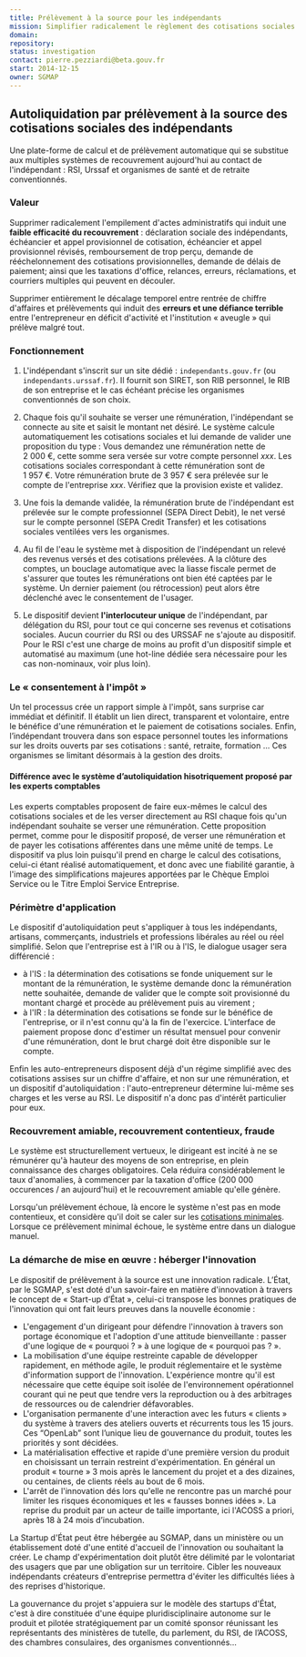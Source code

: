 ```yaml
---
title: Prélèvement à la source pour les indépendants
mission: Simplifier radicalement le règlement des cotisations sociales par les indépendants
domain:
repository:
status: investigation
contact: pierre.pezziardi@beta.gouv.fr
start: 2014-12-15
owner: SGMAP
---
```


## Autoliquidation par prélèvement à la source des cotisations sociales des indépendants

Une plate-forme de calcul et de prélèvement automatique qui se substitue aux multiples systèmes de recouvrement aujourd'hui au contact de l'indépendant : RSI, Urssaf et organismes de santé et de retraite conventionnés.

### Valeur

Supprimer radicalement l'empilement d'actes administratifs qui induit une __faible efficacité du recouvrement__ : déclaration sociale des indépendants, échéancier et appel provisionnel de cotisation, échéancier et appel provisionnel révisés, remboursement de trop perçu, demande de rééchelonnement des cotisations provisionnelles, demande de délais de paiement; ainsi que les taxations d'office, relances, erreurs, réclamations, et courriers multiples qui peuvent en découler.

Supprimer entièrement le décalage temporel entre rentrée de chiffre d'affaires et prélèvements qui induit des __erreurs et une défiance terrible__ entre l'entrepreneur en déficit d'activité et l'institution «&nbsp;aveugle&nbsp;» qui prélève malgré tout.

### Fonctionnement

1. L'indépendant s'inscrit sur un site dédié : `independants.gouv.fr` (ou `independants.urssaf.fr`). Il fournit son SIRET, son RIB personnel, le RIB de son entreprise et le cas échéant précise les organismes conventionnés de son choix.

2. Chaque fois qu'il souhaite se verser une rémunération, l'indépendant se connecte au site et saisit le montant net désiré. Le système calcule automatiquement les cotisations sociales et lui demande de valider une proposition du type : Vous demandez une rémunération nette de 2&nbsp;000&nbsp;€, cette somme sera versée sur votre compte personnel _xxx_. Les cotisations sociales correspondant à cette rémunération sont de 1&nbsp;957&nbsp;€. Votre rémunération brute de 3&nbsp;957&nbsp;€ sera prélevée sur le compte de l'entreprise _xxx_. Vérifiez que la provision existe et validez.

3. Une fois la demande validée, la rémunération brute de l'indépendant est prélevée sur le compte professionnel (SEPA Direct Debit), le net versé sur le compte personnel (SEPA Credit Transfer) et les cotisations sociales ventilées vers les organismes.

4. Au fil de l'eau le système met à disposition de l'indépendant un relevé des revenus versés et des cotisations prélevées. A la clôture des comptes, un bouclage automatique avec la liasse fiscale permet de s'assurer que toutes les rémunérations ont bien été captées par le système. Un dernier paiement (ou rétrocession) peut alors être déclenché avec le consentement de l'usager.

5. Le dispositif devient __l'interlocuteur unique__ de l'indépendant, par délégation du RSI, pour tout ce qui concerne ses revenus et cotisations sociales. Aucun courrier du RSI ou des URSSAF ne s'ajoute au dispositif. Pour le RSI c'est une charge de moins au profit d'un dispositif simple et automatisé au maximum (une hot-line dédiée sera nécessaire pour les cas non-nominaux, voir plus loin).

### Le «&nbsp;consentement à l'impôt&nbsp;»

Un tel processus crée un rapport simple à l'impôt, sans surprise car immédiat et définitif.
Il établit un lien direct, transparent et volontaire, entre le bénéfice d'une rémunération et le paiement de cotisations sociales. Enfin, l’indépendant trouvera dans son espace personnel toutes les informations sur les droits ouverts par ses cotisations : santé, retraite, formation ... Ces organismes se limitant désormais à la gestion des droits.

#### Différence avec le système d’autoliquidation hisotriquement proposé par les experts comptables

Les experts comptables proposent de faire eux-mêmes le calcul des cotisations sociales et de les verser directement au RSI chaque fois qu'un indépendant souhaite se verser une rémunération. Cette proposition permet, comme pour le dispositif proposé, de verser une rémunération et de payer les cotisations afférentes dans une même unité de temps.
Le dispositif va plus loin puisqu'il prend en charge le calcul des cotisations, celui-ci étant réalisé automatiquement, et donc avec une fiabilité garantie, à l'image des simplifications majeures apportées par le Chèque Emploi Service ou le Titre Emploi Service Entreprise. 

### Périmètre d'application

Le dispositif d'autoliquidation peut s'appliquer à tous les indépendants, artisans, commerçants, industriels et professions libérales au réel ou réel simplifié. Selon que l'entreprise est à l'IR ou à l'IS, le dialogue usager sera différencié :

- à l'IS : la détermination des cotisations se fonde uniquement sur le montant de la rémunération, le système demande donc la rémunération nette souhaitée, demande de valider que le compte soit provisionné du montant chargé et procède au prélèvement puis au virement ;
- à l'IR : la détermination des cotisations se fonde sur le bénéfice de l'entreprise, or il n'est connu qu'à la fin de l'exercice. L'interface de paiement propose donc d'estimer un résultat mensuel pour convenir d'une rémunération, dont le brut chargé doit être disponible sur le compte.

Enfin les auto-entrepreneurs disposent déjà d'un régime simplifié avec des cotisations assises sur un chiffre d'affaire, et non sur une rémunération, et un dispositif d'autoliquidation : l'auto-entrepreneur détermine lui-même ses charges et les verse au RSI. Le dispositif  n'a donc pas d'intérêt particulier pour eux.

### Recouvrement amiable, recouvrement contentieux, fraude

Le système est structurellement vertueux, le dirigeant est incité à ne se rémunérer qu'à hauteur des moyens de son entreprise, en plein connaissance des charges obligatoires. Cela réduira considérablement le taux d'anomalies, à commencer par la taxation d'office (200 000 occurences / an aujourd'hui) et le recouvrement amiable qu'elle génère. 

Lorsqu'un prélèvement échoue, là encore le système n'est pas en mode contentieux, et considère qu'il doit se caler sur les [cotisations minimales](https://www.rsi.fr/cotisations/artisans-commercants/calcul-des-cotisations/cotisations-minimales.html). Lorsque ce prélèvement minimal échoue, le système entre dans un dialogue manuel.


### La démarche de mise en œuvre : héberger l'innovation

Le dispositif de prélèvement à la source est une innovation radicale. L’État, par le SGMAP, s'est doté d'un savoir-faire en matière d'innovation à travers le concept de «&nbsp;Start-up  d’État&nbsp;», celui-ci transpose les bonnes pratiques de l'innovation qui ont fait leurs preuves dans la nouvelle économie :

- L'engagement d'un dirigeant pour défendre l'innovation à travers son portage économique et l'adoption d'une attitude bienveillante : passer d'une logique de «&nbsp;pourquoi ?&nbsp;» à une logique de «&nbsp;pourquoi pas ?&nbsp;».
- La mobilisation d'une équipe restreinte capable de développer rapidement, en méthode agile, le produit réglementaire et le système d'information support de l'innovation. L'expérience montre qu'il est nécessaire que cette équipe soit isolée de l'environnement opérationnel courant qui ne peut que tendre vers la reproduction ou à des arbitrages de ressources ou de calendrier défavorables.
- L'organisation permanente d'une interaction avec les futurs «&nbsp;clients&nbsp;» du système à travers des ateliers ouverts et récurrents tous les 15 jours. Ces “OpenLab” sont l’unique lieu de gouvernance du produit, toutes les priorités y sont décidées.
- La matérialisation effective et rapide d'une première version du produit en choisissant un terrain restreint d'expérimentation. En général un produit «&nbsp;tourne&nbsp;» 3 mois après le lancement du projet et a des dizaines, ou centaines, de clients réels au bout de 6 mois.
- L'arrêt de l'innovation dés lors qu'elle ne rencontre pas un marché pour limiter les risques économiques et les «&nbsp;fausses bonnes idées&nbsp;».
La reprise du produit par un acteur de taille importante, ici l'ACOSS a priori, après 18 à 24 mois d’incubation.

La  Startup d'État peut être hébergée au SGMAP, dans un ministère ou un établissement doté d'une entité d'accueil de l'innovation ou souhaitant la créer. Le champ d'expérimentation doit plutôt être délimité par le volontariat des usagers que par une obligation sur un territoire. Cibler les nouveaux indépendants créateurs d'entreprise permettra d'éviter les difficultés liées à des reprises d'historique.

La gouvernance du projet s'appuiera sur le modèle des startups d'État, c'est à dire constituée d'une équipe pluridisciplinaire autonome sur le produit et pilotée stratégiquement par un comité sponsor réunissant les représentants des ministères de tutelle, du parlement, du RSI, de l’ACOSS, des chambres consulaires, des organismes conventionnés…
